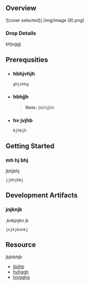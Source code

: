 
## Overview

![cover selected](./img/image (8).png)

### Drop Details
bhjvggj

## Prerequsities

- ### hbhjvhjh
  ```shell
  ghjvhhg
  ```
      
- ### hbhjjh
  > **Note:** jkbhjjbh
      
- ### hv jvjhb
  ```shell
  bjhbjh
  ```
      

## Getting Started
### mh hj bhj
jbhjbhj
```shell
jjbhjbbj
```

## Development Artifacts
### jnjknjk
,knkjnjkn jk
```shell
jnjkjknnkj
```

## Resource
jbjhbhjb
- [jbjjhb](knjhbhj)
- [hvhggh](jhvhgjh)
- [hjvgghg](hjvhvhg)


    